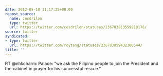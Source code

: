 ```yaml
---
date: 2012-08-18 11:17:25+00:00
repost_source:
  name: cesdrilon
  type: twitter
  url: https://twitter.com/cesdrilon/statuses/236783813559218176/
source: twitter
syndicated:
- type: twitter
  url: https://twitter.com/roytang/statuses/236783859432300544/
title: ''
---
```


RT @nhkcharm: Palace: "we ask the Filipino people to join the President and the cabinet in prayer for his successful rescue."